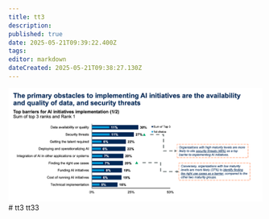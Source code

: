 ```yaml
---
title: tt3
description: 
published: true
date: 2025-05-21T09:39:22.400Z
tags: 
editor: markdown
dateCreated: 2025-05-21T09:38:27.130Z
---
```


![ai_concern.png](/ai_concern.png)# tt3
tt33